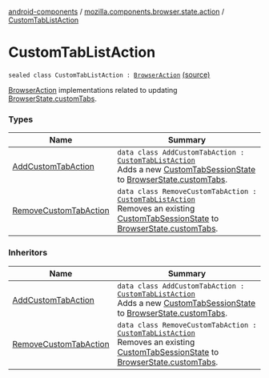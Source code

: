 [android-components](../../index.md) / [mozilla.components.browser.state.action](../index.md) / [CustomTabListAction](./index.md)

# CustomTabListAction

`sealed class CustomTabListAction : `[`BrowserAction`](../-browser-action.md) [(source)](https://github.com/mozilla-mobile/android-components/blob/master/components/browser/state/src/main/java/mozilla/components/browser/state/action/BrowserAction.kt#L43)

[BrowserAction](../-browser-action.md) implementations related to updating [BrowserState.customTabs](../../mozilla.components.browser.state.state/-browser-state/custom-tabs.md).

### Types

| Name | Summary |
|---|---|
| [AddCustomTabAction](-add-custom-tab-action/index.md) | `data class AddCustomTabAction : `[`CustomTabListAction`](./index.md)<br>Adds a new [CustomTabSessionState](../../mozilla.components.browser.state.state/-custom-tab-session-state/index.md) to [BrowserState.customTabs](../../mozilla.components.browser.state.state/-browser-state/custom-tabs.md). |
| [RemoveCustomTabAction](-remove-custom-tab-action/index.md) | `data class RemoveCustomTabAction : `[`CustomTabListAction`](./index.md)<br>Removes an existing [CustomTabSessionState](../../mozilla.components.browser.state.state/-custom-tab-session-state/index.md) to [BrowserState.customTabs](../../mozilla.components.browser.state.state/-browser-state/custom-tabs.md). |

### Inheritors

| Name | Summary |
|---|---|
| [AddCustomTabAction](-add-custom-tab-action/index.md) | `data class AddCustomTabAction : `[`CustomTabListAction`](./index.md)<br>Adds a new [CustomTabSessionState](../../mozilla.components.browser.state.state/-custom-tab-session-state/index.md) to [BrowserState.customTabs](../../mozilla.components.browser.state.state/-browser-state/custom-tabs.md). |
| [RemoveCustomTabAction](-remove-custom-tab-action/index.md) | `data class RemoveCustomTabAction : `[`CustomTabListAction`](./index.md)<br>Removes an existing [CustomTabSessionState](../../mozilla.components.browser.state.state/-custom-tab-session-state/index.md) to [BrowserState.customTabs](../../mozilla.components.browser.state.state/-browser-state/custom-tabs.md). |
